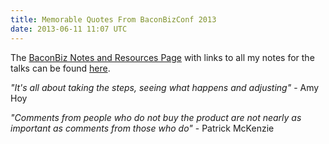 ```yaml
---
title: Memorable Quotes From BaconBizConf 2013
date: 2013-06-11 11:07 UTC
---
```


The <a title="BaconBiz 2013 Notes and Resources" href="http://matthewlehner.net/baconbiz-2013/">BaconBiz Notes and Resources Page</a> with links to all my notes for the talks can be found <a title="BaconBiz 2013 Notes and Resources" href="http://matthewlehner.net/baconbiz-2013/">here</a>.

<em>"It's all about taking the steps, seeing what happens and adjusting"</em> - Amy Hoy

<em>"Comments from people who do not buy the product are not nearly as important as comments from those who do"</em> - Patrick McKenzie
